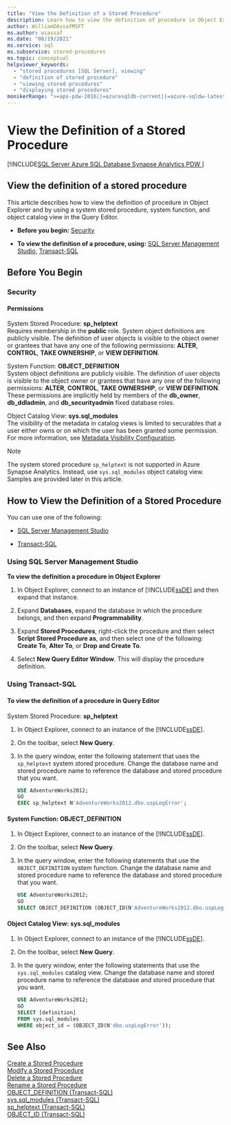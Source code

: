 ```yaml
---
title: "View the Definition of a Stored Procedure"
description: Learn how to view the definition of procedure in Object Explorer and by using a system stored procedure, system function, and object catalog view in the Query Editor.
author: WilliamDAssafMSFT
ms.author: wiassaf
ms.date: "08/19/2021"
ms.service: sql
ms.subservice: stored-procedures
ms.topic: conceptual
helpviewer_keywords:
  - "stored procedures [SQL Server], viewing"
  - "definition of stored procedure"
  - "viewing stored procedures"
  - "displaying stored procedures"
monikerRange: ">=aps-pdw-2016||=azuresqldb-current||=azure-sqldw-latest||>=sql-server-2016||>=sql-server-linux-2017||=azuresqldb-mi-current"
---
```

# View the Definition of a Stored Procedure
[!INCLUDE[SQL Server Azure SQL Database Synapse Analytics PDW ](../../includes/applies-to-version/sql-asdb-asdbmi-asa-pdw.md)]
    
##  <a name="Top"></a> View the definition of a stored procedure 

This article describes how to view the definition of procedure in Object Explorer and by using a system stored procedure, system function, and object catalog view in the Query Editor.  
  
-   **Before you begin:**  [Security](#Security)  
  
-   **To view the definition of a procedure, using:**  [SQL Server Management Studio](#SSMSProcedure), [Transact-SQL](#TsqlProcedure)  
  
##  <a name="BeforeYouBegin"></a> Before You Begin  
  
###  <a name="Security"></a> Security  
  
####  <a name="Permissions"></a> Permissions  
 System Stored Procedure: **sp_helptext**  
 Requires membership in the **public** role. System object definitions are publicly visible. The definition of user objects is visible to the object owner or grantees that have any one of the following permissions: **ALTER**, **CONTROL**, **TAKE OWNERSHIP**, or **VIEW DEFINITION**.  
  
 System Function: **OBJECT_DEFINITION**  
 System object definitions are publicly visible. The definition of user objects is visible to the object owner or grantees that have any one of the following permissions: **ALTER**, **CONTROL**, **TAKE OWNERSHIP**, or **VIEW DEFINITION**. These permissions are implicitly held by members of the **db_owner**, **db_ddladmin**, and **db_securityadmin** fixed database roles.  
  
 Object Catalog View: **sys.sql_modules**  
 The visibility of the metadata in catalog views is limited to securables that a user either owns or on which the user has been granted some permission. For more information, see [Metadata Visibility Configuration](../../relational-databases/security/metadata-visibility-configuration.md).  

> [!NOTE]
> The system stored procedure `sp_helptext` is not supported in Azure Synapse Analytics. Instead, use `sys.sql_modules` object catalog view. Samples are provided later in this article.
  
##  <a name="Procedures"></a> How to View the Definition of a Stored Procedure  
 You can use one of the following:  
  
-   [SQL Server Management Studio](#SSMSProcedure)  
  
-   [Transact-SQL](#TsqlProcedure)  
  
###  <a name="SSMSProcedure"></a> Using SQL Server Management Studio  
 **To view the definition a procedure in Object Explorer**  
  
1.  In Object Explorer, connect to an instance of [!INCLUDE[ssDE](../../includes/ssde-md.md)] and then expand that instance.  
  
2.  Expand **Databases**, expand the database in which the procedure belongs, and then expand **Programmability**.  
  
3.  Expand **Stored Procedures**, right-click the procedure and then select **Script Stored Procedure as**, and then select one of the following: **Create To**, **Alter To**, or **Drop and Create To**.  
  
4.  Select **New Query Editor Window**. This will display the procedure definition.  

###  <a name="TsqlProcedure"></a> Using Transact-SQL  

#### To view the definition of a procedure in Query Editor
  
 System Stored Procedure: **sp_helptext**  
 1.  In Object Explorer, connect to an instance of the [!INCLUDE[ssDE](../../includes/ssde-md.md)].  
  
2.  On the toolbar, select **New Query**.  
  
3.  In the query window, enter the following statement that uses the `sp_helptext` system stored procedure. Change the database name and stored procedure name to reference the database and stored procedure that you want.  
  
    ```sql  
    USE AdventureWorks2012;  
    GO  
    EXEC sp_helptext N'AdventureWorks2012.dbo.uspLogError';  
    ```  
  
#### System Function: **OBJECT_DEFINITION**  

 1.  In Object Explorer, connect to an instance of the [!INCLUDE[ssDE](../../includes/ssde-md.md)].  
  
2.  On the toolbar, select **New Query**.  
  
3.  In the query window, enter the following statements that use the `OBJECT_DEFINITION` system function. Change the database name and stored procedure name to reference the database and stored procedure that you want.  
  
    ```sql  
    USE AdventureWorks2012;  
    GO  
    SELECT OBJECT_DEFINITION (OBJECT_ID(N'AdventureWorks2012.dbo.uspLogError'));  
    ```  
  
#### <a id=sql_modules></a> Object Catalog View: **sys.sql_modules**  

 1.  In Object Explorer, connect to an instance of the [!INCLUDE[ssDE](../../includes/ssde-md.md)].  
  
2.  On the toolbar, select **New Query**.  
  
3.  In the query window, enter the following statements that use the `sys.sql_modules` catalog view. Change the database name and stored procedure name to reference the database and stored procedure that you want.  
  
    ```sql  
    USE AdventureWorks2012;  
    GO  
    SELECT [definition]
    FROM sys.sql_modules  
    WHERE object_id = (OBJECT_ID(N'dbo.uspLogError'));  
    ```  
  
## See Also  
 [Create a Stored Procedure](../../relational-databases/stored-procedures/create-a-stored-procedure.md)   
 [Modify a Stored Procedure](../../relational-databases/stored-procedures/modify-a-stored-procedure.md)   
 [Delete a Stored Procedure](../../relational-databases/stored-procedures/delete-a-stored-procedure.md)   
 [Rename a Stored Procedure](../../relational-databases/stored-procedures/rename-a-stored-procedure.md)   
 [OBJECT_DEFINITION &#40;Transact-SQL&#41;](../../t-sql/functions/object-definition-transact-sql.md)   
 [sys.sql_modules &#40;Transact-SQL&#41;](../../relational-databases/system-catalog-views/sys-sql-modules-transact-sql.md)   
 [sp_helptext &#40;Transact-SQL&#41;](../../relational-databases/system-stored-procedures/sp-helptext-transact-sql.md)   
 [OBJECT_ID &#40;Transact-SQL&#41;](../../t-sql/functions/object-id-transact-sql.md)  
  
  
